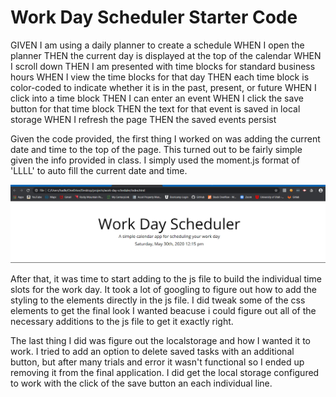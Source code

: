 # Work Day Scheduler Starter Code

GIVEN I am using a daily planner to create a schedule
WHEN I open the planner
THEN the current day is displayed at the top of the calendar
WHEN I scroll down
THEN I am presented with time blocks for standard business hours
WHEN I view the time blocks for that day
THEN each time block is color-coded to indicate whether it is in the past, present, or future
WHEN I click into a time block
THEN I can enter an event
WHEN I click the save button for that time block
THEN the text for that event is saved in local storage
WHEN I refresh the page
THEN the saved events persist

Given the code provided, the first thing I worked on was adding the current date and time to the top of the page.  This turned out to be fairly simple given the info provided in class.  I simply used the moment.js format of 'LLLL' to auto fill the current date and time.

<img src="/assets/images/Screenshot%20(27).png" />

After that, it was time to start adding to the js file to build the individual time slots for the work day.  It took a lot of googling to figure out how to add
the styling to the elements directly in the js file.  I did tweak some of the css elements to get the final look I wanted beacuse i could figure out all of the 
necessary additions to the js file to get it exactly right.



The last thing I did was figure out the localstorage and how I wanted it to work.  I tried to add an option to delete saved tasks with an additional button, but
after many trials and error it wasn't functional so I ended up removing it from the final application.  I did get the local storage configured to work with the click of the save button an each individual line.
